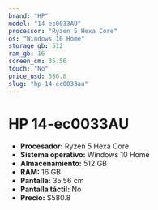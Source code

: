 ```yaml
---
brand: "HP"
model: "14-ec0033AU"
processor: "Ryzen 5 Hexa Core"
os: "Windows 10 Home"
storage_gb: 512
ram_gb: 16
screen_cm: 35.56
touch: "No"
price_usd: 580.8
slug: "hp-14-ec0033au"
---
```


# HP 14-ec0033AU

- **Procesador:** Ryzen 5 Hexa Core
- **Sistema operativo:** Windows 10 Home
- **Almacenamiento:** 512 GB
- **RAM:** 16 GB
- **Pantalla:** 35.56 cm
- **Pantalla táctil:** No
- **Precio:** $580.8
